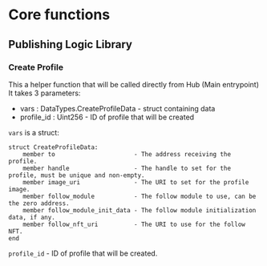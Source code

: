 # Core functions

## Publishing Logic Library

### Create Profile
This a helper function that will be called directly from Hub (Main entrypoint)
It takes 3 parameters: 
- vars : DataTypes.CreateProfileData - struct containing data 
- profile_id : Uint256               - ID of profile that will be created

`vars` is a struct:
```
struct CreateProfileData:
    member to                      - The address receiving the profile.
    member handle                  - The handle to set for the profile, must be unique and non-empty.
    member image_uri               - The URI to set for the profile image.
    member follow_module           - The follow module to use, can be the zero address.
    member follow_module_init_data - The follow module initialization data, if any.
    member follow_nft_uri          - The URI to use for the follow NFT.
end
```
`profile_id` - ID of profile that will be created.


